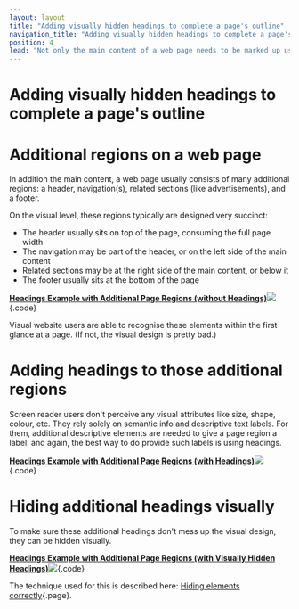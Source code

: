 ```yaml
---
layout: layout
title: "Adding visually hidden headings to complete a page's outline"
navigation_title: "Adding visually hidden headings to complete a page's outline"
position: 4
lead: "Not only the main content of a web page needs to be marked up using headings, but also other elements like header, navigation, footer, etc."
---
```


# Adding visually hidden headings to complete a page's outline

# Additional regions on a web page

In addition the main content, a web page usually consists of many additional regions: a header, navigation(s), related sections (like advertisements), and a footer.

On the visual level, these regions typically are designed very succinct:

- The header usually sits on top of the page, consuming the full page width
- The navigation may be part of the header, or on the left side of the main content
- Related sections may be at the right side of the main content, or below it
- The footer usually sits at the bottom of the page

[**Headings Example with Additional Page Regions (without Headings)**![](https://s3-us-west-2.amazonaws.com/i.cdpn.io/1279260.EXRYdz.small.e8db3678-1241-420a-ad41-e9a486f141ad.png)](https://codepen.io/accessibility-developer-guide/pen/EXRYdz){.code}

Visual website users are able to recognise these elements within the first glance at a page. (If not, the visual design is pretty bad.)

# Adding headings to those additional regions

Screen reader users don't perceive any visual attributes like size, shape, colour, etc. They rely solely on semantic info and descriptive text labels. For them, additional descriptive elements are needed to give a page region a label: and again, the best way to do provide such labels is using headings.

[**Headings Example with Additional Page Regions (with Headings)**![](https://s3-us-west-2.amazonaws.com/i.cdpn.io/1279260.WOyNXL.small.8d68b216-0e55-4f43-b6ec-cf2f4dd35e61.png)](https://codepen.io/accessibility-developer-guide/pen/WOyNXL){.code}

# Hiding additional headings visually

To make sure these additional headings don't mess up the visual design, they can be hidden visually.

[**Headings Example with Additional Page Regions (with Visually Hidden Headings)**![](https://s3-us-west-2.amazonaws.com/i.cdpn.io/1279260.yXELKm.small.2178e44f-b538-4516-a000-146de2ffc198.png)](https://codepen.io/accessibility-developer-guide/pen/yXELKm){.code}

The technique used for this is described here: [Hiding elements correctly](/examples/hiding-elements){.page}.